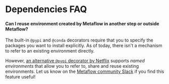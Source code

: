 
# Dependencies FAQ

#### **Can I reuse environment created by Metaflow in another step or outside Metaflow?**

The built-in `@pypi` and `@conda` decorators require that you to specify the
packages you want to install explicitly. As of today, there isn't a mechanism
to refer to an existing environment directly.

However, [an alternative `@pypi` decorator by
Netflix](https://github.com/Netflix/metaflow-nflx-extensions)
supports *named environments* that allow you to refer to, share and reuse existing environments.
Let us know on the [Metaflow community Slack](http://slack.outerbounds.co) if you
find this feature useful!

